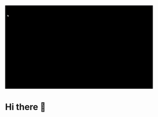 ![Portfolio gif](https://github.com/Ryukemeister/Ryukemeister/blob/main/Portfolio%20gif.gif)

# Hi there 👋 

